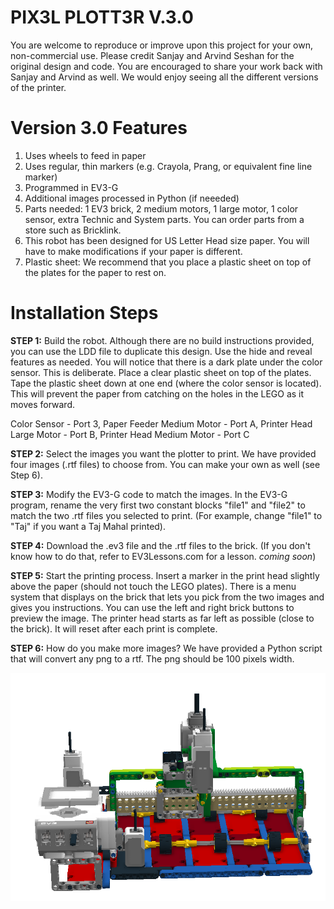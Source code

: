 # PIX3L PLOTT3R V.3.0

You are welcome to reproduce or improve upon this project for your own, non-commercial use.  Please credit Sanjay and Arvind Seshan for the original design and code. You are encouraged to share your work back with Sanjay and Arvind as well. We would enjoy seeing all the different versions of the printer.

# Version 3.0 Features
1. Uses wheels to feed in paper
2. Uses regular, thin markers (e.g. Crayola, Prang, or equivalent fine line marker)
3. Programmed in EV3-G
4. Additional images processed in Python (if neeeded)
5. Parts needed: 1 EV3 brick, 2 medium motors, 1 large motor, 1 color sensor, extra Technic and System parts. You can order parts from a store such as Bricklink.
6. This robot has been designed for US Letter Head size paper. You will have to make modifications if your paper is different.
7. Plastic sheet: We recommend that you place a plastic sheet on top of the plates for the paper to rest on. 

# Installation Steps

**STEP 1:** Build the robot. Although there are no build instructions provided, you can use the LDD file to duplicate this design. Use the hide and reveal features as needed. You will notice that there is a dark plate under the color sensor. This is deliberate. Place a clear plastic sheet on top of the plates. Tape the plastic sheet down at one end (where the color sensor is located). This will prevent the paper from catching on the holes in the LEGO as it moves forward.

Color Sensor - Port 3, Paper Feeder Medium Motor - Port A, Printer Head Large Motor - Port B, Printer Head Medium Motor - Port C
 

**STEP 2:** Select the images you want the plotter to print. We have provided four images (.rtf files) to choose from. You can make your own as well (see Step 6). 

**STEP 3:** Modify the EV3-G code to match the images. In the EV3-G program, rename the very first two constant blocks "file1" and "file2" to match the two .rtf files you selected to print. (For example, change "file1" to "Taj" if you want a Taj Mahal printed).

**STEP 4:** Download the .ev3 file and the .rtf files to the brick. (If you don't know how to do that, refer to EV3Lessons.com for a lesson. *coming soon*)

**STEP 5:** Start the printing process. Insert a marker in the print head slightly above the paper (should not touch the LEGO plates). There is a menu system that displays on the brick that lets you pick from the two images and gives you instructions. You can use the left and right brick buttons to preview the image. The printer head starts as far left as possible (close to the brick). It will reset after each print is complete.

**STEP 6:** How do you make more images? We have provided a Python script that will convert any png to a rtf. The png should be 100 pixels width.

![picture](Pix3lv3.png)
